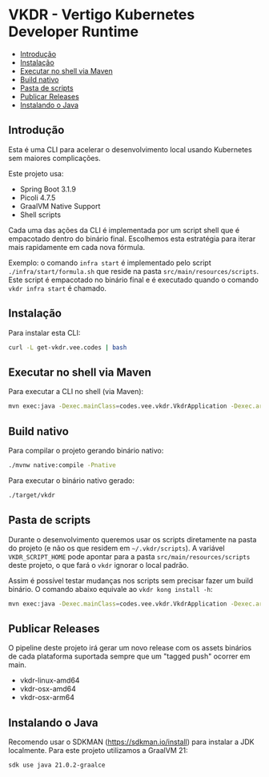 # VKDR - Vertigo Kubernetes Developer Runtime <!-- omit in toc -->

- [Introdução](#introdução)
- [Instalação](#instalação)
- [Executar no shell via Maven](#executar-no-shell-via-maven)
- [Build nativo](#build-nativo)
- [Pasta de scripts](#pasta-de-scripts)
- [Publicar Releases](#publicar-releases)
- [Instalando o Java](#instalando-o-java)

## Introdução

Esta é uma CLI para acelerar o desenvolvimento local usando Kubernetes sem maiores complicações.

Este projeto usa:

- Spring Boot 3.1.9
- Picoli 4.7.5
- GraalVM Native Support
- Shell scripts

Cada uma das ações da CLI é implementada por um script shell que é empacotado dentro do binário final. Escolhemos esta estratégia para iterar mais rapidamente em cada nova fórmula.

Exemplo: o comando `infra start` é implementado pelo script `./infra/start/formula.sh` que reside na pasta `src/main/resources/scripts`. Este script é empacotado no binário final e é executado quando o comando `vkdr infra start` é chamado.

## Instalação

Para instalar esta CLI:

```sh
curl -L get-vkdr.vee.codes | bash
```

## Executar no shell via Maven

Para executar a CLI no shell (via Maven):

```sh
mvn exec:java -Dexec.mainClass=codes.vee.vkdr.VkdrApplication -Dexec.args="infra up"
```

## Build nativo

Para compilar o projeto gerando binário nativo:

```sh
./mvnw native:compile -Pnative
```

Para executar o binário nativo gerado:

```sh
./target/vkdr
```

## Pasta de scripts

Durante o desenvolvimento queremos usar os scripts diretamente na pasta do projeto (e não os que residem em `~/.vkdr/scripts`). A variável `VKDR_SCRIPT_HOME` pode apontar para a pasta `src/main/resources/scripts` deste projeto, o que fará o `vkdr` ignorar o local padrão.

Assim é possível testar mudanças nos scripts sem precisar fazer um build binário. O comando abaixo equivale ao `vkdr kong install -h`:

```sh
mvn exec:java -Dexec.mainClass=codes.vee.vkdr.VkdrApplication -Dexec.args="kong install -h"
```

## Publicar Releases

O pipeline deste projeto irá gerar um novo release com os assets binários de cada plataforma suportada sempre que um "tagged push" ocorrer em main.

* vkdr-linux-amd64
* vkdr-osx-amd64
* vkdr-osx-arm64

## Instalando o Java

Recomendo usar o SDKMAN (https://sdkman.io/install) para instalar
a JDK localmente. Para este projeto utilizamos a GraalVM 21:

```
sdk use java 21.0.2-graalce
```
